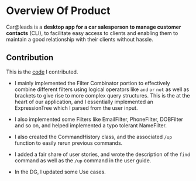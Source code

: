 # Overview Of Product

Car@leads is a **desktop app for a car salesperson to manage customer contacts** (CLI), to facilitate easy access to 
clients and enabling them to maintain a good relationship with their clients without hassle.

## Contribution 

This is the [code](https://nus-cs2103-ay2021s2.github.io/tp-dashboard/?search=rajobasu&sort=groupTitle&sortWithin=title&timeframe=commit&mergegroup=&groupSelect=groupByRepos&breakdown=true&checkedFileTypes=docs~functional-code~test-code~other&since=2021-02-19&tabOpen=true&tabType=authorship&tabAuthor=rajobasu&tabRepo=AY2021S2-CS2103T-W12-2%2Ftp%5Bmaster%5D&authorshipIsMergeGroup=false&authorshipFileTypes=docs~functional-code~test-code&authorshipIsBinaryFileTypeChecked=false) I contributed.

- I mainly implemented the Filter Combinator portion to effectively combine different filters using logical operators 
like `and` `or` `not` as well as brackets to give rise to more complex query structures. This is the at the heart of 
  our application, and I essentially implemented an ExpressionTree which I parsed from the user input.  
  
- I also implemented some Filters like EmailFilter, PhoneFilter, DOBFilter and so on, and helped implemented a typo 
  tolerant NameFilter. 
  
- I also created the CommandHistory class, and the associated `/up` function to easily rerun previous commands.

- I added a fair share of user stories, and wrote the description of the `find` command as well as the `/up` command 
  in the user guide. 
  
- In the DG, I updated some Use cases.

